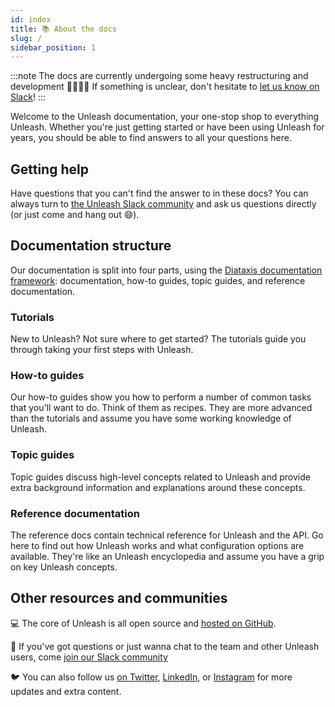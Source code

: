 ```yaml
---
id: index
title: 📚 About the docs
slug: /
sidebar_position: 1
---
```


:::note
The docs are currently undergoing some heavy restructuring and development 👷‍♀️👷🏽 If something is unclear, don't hesitate to [let us know on Slack](https://join.slack.com/t/unleash-community/shared_invite/enQtNjUxMjU2MDc0MTAxLTJjYmViYjkwYmE0ODVlNmY1YjcwZGRmZWU5MTU1YTQ1Nzg5ZWQ2YzBlY2U1MjlmZDg5ZDRmZTMzNmQ5YmEyOGE)!
:::

Welcome to the Unleash documentation, your one-stop shop to everything Unleash. Whether you're just getting started or have been using Unleash for years, you should be able to find answers to all your questions here.

## Getting help

Have questions that you can't find the answer to in these docs? You can always turn to [the Unleash Slack community](https://join.slack.com/t/unleash-community/shared_invite/enQtNjUxMjU2MDc0MTAxLTJjYmViYjkwYmE0ODVlNmY1YjcwZGRmZWU5MTU1YTQ1Nzg5ZWQ2YzBlY2U1MjlmZDg5ZDRmZTMzNmQ5YmEyOGE) and ask us questions directly (or just come and hang out 😄).

## Documentation structure

Our documentation is split into four parts, using the [Diataxis documentation framework](https://diataxis.fr/): documentation, how-to guides, topic guides, and reference documentation.

### Tutorials

New to Unleash? Not sure where to get started? The tutorials guide you through taking your first steps with Unleash.

### How-to guides

Our how-to guides show you how to perform a number of common tasks that you'll want to do. Think of them as recipes. They are more advanced than the tutorials and assume you have some working knowledge of Unleash.

### Topic guides

Topic guides discuss high-level concepts related to Unleash and provide extra background information and explanations around these concepts.

### Reference documentation

The reference docs contain technical reference for Unleash and the API. Go here to find out how Unleash works and what configuration options are available. They're like an Unleash encyclopedia and assume you have a grip on key Unleash concepts.

## Other resources and communities

💻 The core of Unleash is all open source and [hosted on GitHub](https://www.heroku.com/deploy/?template=https://github.com/Unleash/unleash "Unleash on GitHub").

💬 If you've got questions or just wanna chat to the team and other Unleash users, come [join our Slack community](https://join.slack.com/t/unleash-community/shared_invite/enQtNjUxMjU2MDc0MTAxLTJjYmViYjkwYmE0ODVlNmY1YjcwZGRmZWU5MTU1YTQ1Nzg5ZWQ2YzBlY2U1MjlmZDg5ZDRmZTMzNmQ5YmEyOGE)

🐦 You can also follow us [on Twitter](https://twitter.com/getunleash "Unleash on Twitter"), [LinkedIn](https://www.linkedin.com/company/getunleash/ "Unleash on LinkedIn"), or [Instagram](https://www.instagram.com/getunleash/ "Unleash on Instagram") for more updates and extra content.
